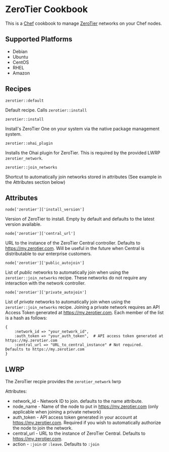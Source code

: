 ZeroTier Cookbook
==================

This is a [Chef](https://www.chef.io/) cookbook to manage [ZeroTier](https://www.zerotier.com) networks on your Chef nodes.

Supported Platforms
---------------------
* Debian
* Ubuntu
* CentOS
* RHEL
* Amazon

Recipes
---------------------
`zerotier::default`

Default recipe.  Calls `zerotier::install`

`zerotier::install` 

Install's ZeroTier One on your system via the native package management system.

`zerotier::ohai_plugin` 

Installs the Ohai plugin for ZeroTier.  This is required by the provided LWRP `zerotier_network`.

`zerotier::join_networks`

Shortcut to automatically join networks stored in attributes (See example in the Attributes section below)

Attributes
---------------------
`node['zerotier']['install_version']` 

Version of ZeroTier to install.  Empty by default and defaults to the latest version available.

`node['zerotier']['central_url']`

URL to the instance of the ZeroTier Central controller. Defaults to https://my.zerotier.com.  Will be useful in the future when Central is distributable to our enterprise customers.

`node['zerotier']['public_autojoin']`

List of *public* networks to automatically join when using the `zerotier::join_networks` recipe.  These networks do not require any interaction with the network controller.

`node['zerotier']['private_autojoin']`

List of *private* networks to automatically join when using the `zerotier::join_networks` recipe.  Joining a private network requires an API Access Token generated at https://my.zerotier.com.  Each member of the list is a hash as follows:

```
{
	:network_id => "your_network_id",
    :auth_token => "your_auth_token",  # API access token generated at https://my.zerotier.com
    :central_url => "URL_to_central_instance" # Not required.  Defaults to https://my.zerotier.com
}
```

LWRP
---------------------
The ZeroTier recpie provides the `zerotier_network` lwrp

Attributes:

- network_id - Network ID to join. defaults to the name attribute.
- node_name - Name of the node to put in https://my.zerotier.com (only applicable when joining a private network)
- auth_token - API access token generated in your account at https://my.zerotier.com. Required if you wish to automatically authorize the node to join the network.
- central_url - URL to the instance of ZeroTier Central.  Defaults to https://my.zerotier.com.
- action - `:join` or `:leave`.  Defaults to `:join`
